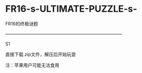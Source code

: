 # FR16-s-ULTIMATE-PUZZLE-s-
FR16的终极谜题

——————————————————————————

S1

直接下载.zip文件，解压后开始玩耍

注：苹果用户可能无法食用
